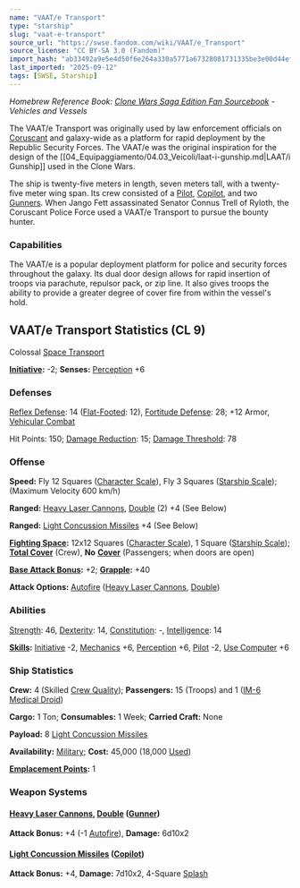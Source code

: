 ```yaml
---
name: "VAAT/e Transport"
type: "starship"
slug: "vaat-e-transport"
source_url: "https://swse.fandom.com/wiki/VAAT/e_Transport"
source_license: "CC BY-SA 3.0 (Fandom)"
import_hash: "ab33492a9e5e4d50f6e264a330a5771a67328081731335be3e00d44ef784ed94"
last_imported: "2025-09-12"
tags: [SWSE, Starship]
---
```

*Homebrew Reference Book: [Clone Wars Saga Edition Fan Sourcebook](https://swse.fandom.com/wiki/Clone_Wars_Saga_Edition_Fan_Sourcebook) - Vehicles and Vessels*

The VAAT/e Transport was originally used by law enforcement officials on [Coruscant](https://swse.fandom.com/wiki/Coruscant) and galaxy-wide as a platform for rapid deployment by the Republic Security Forces. The VAAT/e was the original inspiration for the design of the [[04_Equipaggiamento/04.03_Veicoli/laat-i-gunship.md|LAAT/i Gunship]] used in the Clone Wars.

The ship is twenty-five meters in length, seven meters tall, with a twenty-five meter wing span. Its crew consisted of a [Pilot](https://swse.fandom.com/wiki/Pilot_(Vehicle_Combat)), [Copilot](https://swse.fandom.com/wiki/Copilot), and two [Gunners](https://swse.fandom.com/wiki/Gunners). When Jango Fett assassinated Senator Connus Trell of Ryloth, the Coruscant Police Force used a VAAT/e Transport to pursue the bounty hunter.

### Capabilities
The VAAT/e is a popular deployment platform for police and security forces throughout the galaxy. Its dual door design allows for rapid insertion of troops via parachute, repulsor pack, or zip line. It also gives troops the ability to provide a greater degree of cover fire from within the vessel's hold.

## VAAT/e Transport Statistics (CL 9)
Colossal [Space Transport](https://swse.fandom.com/wiki/Space_Transports)

**[Initiative](https://swse.fandom.com/wiki/Initiative):** -2; **Senses:** [Perception](https://swse.fandom.com/wiki/Perception) +6
### Defenses
[Reflex Defense](https://swse.fandom.com/wiki/Reflex_Defense_(Vehicles)): 14 ([Flat-Footed](https://swse.fandom.com/wiki/Flat-Footed): 12), [Fortitude Defense](https://swse.fandom.com/wiki/Fortitude_Defense_(Vehicles)): 28; +12 Armor, [Vehicular Combat](https://swse.fandom.com/wiki/Vehicular_Combat)

Hit Points: 150; [Damage Reduction](https://swse.fandom.com/wiki/Damage_Reduction): 15; [Damage Threshold](https://swse.fandom.com/wiki/Damage_Threshold_(Vehicles)): 78
### Offense
**Speed:** Fly 12 Squares ([Character Scale](https://swse.fandom.com/wiki/Character_Scale)), Fly 3 Squares ([Starship Scale](https://swse.fandom.com/wiki/Starship_Scale)); (Maximum Velocity 600 km/h)

**Ranged:** [Heavy Laser Cannons](https://swse.fandom.com/wiki/Heavy_Laser_Cannons), [Double](https://swse.fandom.com/wiki/Double) (2) +4 (See Below)

**Ranged:** [Light Concussion Missiles](https://swse.fandom.com/wiki/Light_Concussion_Missiles) +4 (See Below)

**[Fighting Space](https://swse.fandom.com/wiki/Fighting_Space):** 12x12 Squares ([Character Scale](https://swse.fandom.com/wiki/Character_Scale)), 1 Square ([Starship Scale](https://swse.fandom.com/wiki/Starship_Scale)); **[Total Cover](https://swse.fandom.com/wiki/Total_Cover)** (Crew), **No** **[Cover](https://swse.fandom.com/wiki/Cover)** (Passengers; when doors are open)

**[Base Attack Bonus](https://swse.fandom.com/wiki/Base_Attack_Bonus):** +2; **[Grapple](https://swse.fandom.com/wiki/Grapple):** +40

**Attack Options:** [Autofire](https://swse.fandom.com/wiki/Autofire_(Vehicle_Combat)) ([Heavy Laser Cannons](https://swse.fandom.com/wiki/Heavy_Laser_Cannons), [Double](https://swse.fandom.com/wiki/Double))
### Abilities
[Strength](https://swse.fandom.com/wiki/Strength): 46, [Dexterity](https://swse.fandom.com/wiki/Dexterity): 14, [Constitution](https://swse.fandom.com/wiki/Constitution): -, [Intelligence](https://swse.fandom.com/wiki/Intelligence): 14

**[Skills](https://swse.fandom.com/wiki/Skills):** [Initiative](https://swse.fandom.com/wiki/Initiative) -2, [Mechanics](https://swse.fandom.com/wiki/Mechanics) +6, [Perception](https://swse.fandom.com/wiki/Perception) +6, [Pilot](https://swse.fandom.com/wiki/Pilot) -2, [Use Computer](https://swse.fandom.com/wiki/Use_Computer) +6
### Ship Statistics
**Crew:** 4 (Skilled [Crew Quality](https://swse.fandom.com/wiki/Crew_Quality)); **Passengers:** 15 (Troops) and 1 ([IM-6 Medical Droid](https://swse.fandom.com/wiki/IM-6_Medical_Droid))

**Cargo:** 1 Ton; **Consumables:** 1 Week; **Carried Craft:** None

**Payload:** 8 [Light Concussion Missiles](https://swse.fandom.com/wiki/Light_Concussion_Missiles)

**Availability:** [Military](https://swse.fandom.com/wiki/Military); **Cost:** 45,000 (18,000 [Used](https://swse.fandom.com/wiki/Used))

**[Emplacement Points](https://swse.fandom.com/wiki/Emplacement_Points):** 1
### Weapon Systems
#### [**Heavy Laser Cannons**](https://swse.fandom.com/wiki/Heavy_Laser_Cannons)**, [Double](https://swse.fandom.com/wiki/Double)** **([Gunner](https://swse.fandom.com/wiki/Gunner))**
**Attack Bonus:** +4 (-1 [Autofire](https://swse.fandom.com/wiki/Autofire_(Vehicle_Combat))), **Damage:** 6d10x2
#### [**Light Concussion Missiles**](https://swse.fandom.com/wiki/Light_Concussion_Missiles) **([Copilot](https://swse.fandom.com/wiki/Copilot))**
**Attack Bonus:** +4, **Damage:** 7d10x2, 4-Square [Splash](https://swse.fandom.com/wiki/Splash)